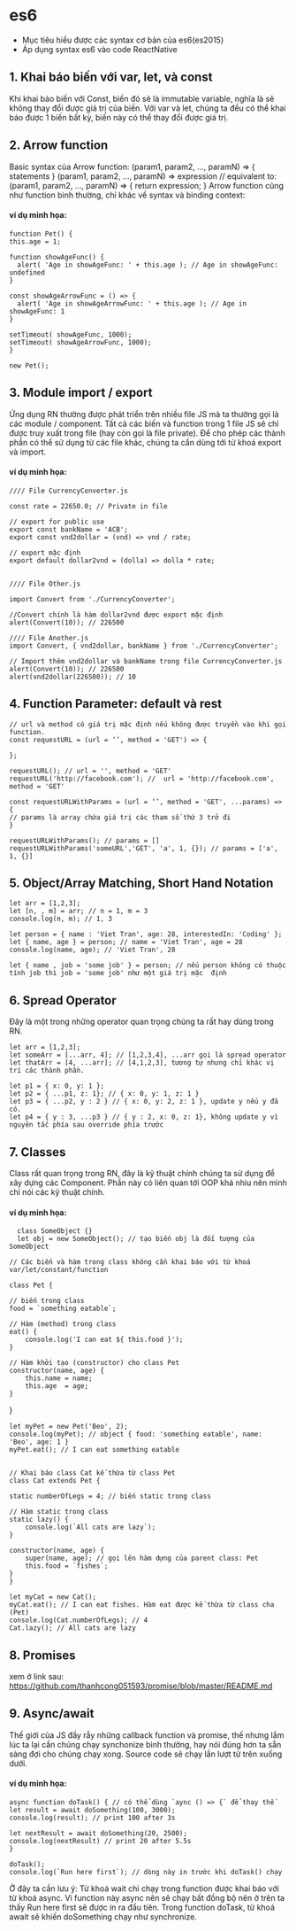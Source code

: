 # es6
- Mục tiêu hiểu được các syntax cơ bản của es6(es2015)
- Áp dụng syntax es6 vào code ReactNative

## 1. Khai báo biến với var, let, và const 
  Khi khai báo biến với Const, biến đó sẽ là immutable variable, nghĩa là sẽ không thay đổi được giá trị của biến. Với var và     let, chúng ta đều có thể khai báo được 1 biến bất kỳ, biến này có thể thay đổi được giá trị.
  
## 2. Arrow function
  Basic syntax của Arrow function:
  (param1, param2, …, paramN) => { statements }
  (param1, param2, …, paramN) => expression
  // equivalent to: (param1, param2, …, paramN) => { return expression; }
  Arrow function cũng như function bình thường, chỉ khác về syntax và binding context:
  
#### ví dụ minh họa:
  
    function Pet() {
    this.age = 1;

    function showAgeFunc() {
      alert( 'Age in showAgeFunc: ' + this.age ); // Age in showAgeFunc: undefined
    }

    const showAgeArrowFunc = () => {
      alert( 'Age in showAgeArrowFunc: ' + this.age ); // Age in showAgeFunc: 1
    }

    setTimeout( showAgeFunc, 1000);
    setTimeout( showAgeArrowFunc, 1000);
    }
    
    new Pet();
 ## 3. Module import / export
  Ứng dụng RN thường được phát triển trên nhiều file JS mà ta thường gọi là các module / component. Tất cả các biến và           function trong 1 file JS sẽ chỉ được truy xuất trong file (hay còn gọi là file private). Để cho phép các thành phần có thể sử   dụng từ các file khác, chúng ta cần dùng tới từ khoá export và import.

#### ví dụ minh họa:
    //// File CurrencyConverter.js

    const rate = 22650.0; // Private in file

    // export for public use
    export const bankName = 'ACB';
    export const vnd2dollar = (vnd) => vnd / rate; 

    // export mặc định
    export default dollar2vnd = (dolla) => dolla * rate;


    //// File Other.js

    import Convert from './CurrencyConverter';

    //Convert chính là hàm dollar2vnd được export mặc định
    alert(Convert(10)); // 226500 

    //// File Another.js
    import Convert, { vnd2dollar, bankName } from './CurrencyConverter';

    // Import thêm vnd2dollar và bankName trong file CurrencyConverter.js
    alert(Convert(10)); // 226500
    alert(vnd2dollar(226500)); // 10
    
    
## 4. Function Parameter: default và rest
    // url và method có giá trị mặc định nếu không được truyền vào khi gọi function.
    const requestURL = (url = ‘’, method = 'GET') => {

    };

    requestURL(); // url = '', method = 'GET'
    requestURL('http://facebook.com'); //  url = 'http://facebook.com', method = 'GET'

    const requestURLWithParams = (url = ‘’, method = 'GET', ...params) => {
    // params là array chứa giá trị các tham số thứ 3 trở đi
    }

    requestURLWithParams(); // params = []
    requestURLWithParams('someURL','GET', 'a', 1, {}); // params = ['a', 1, {}] 
    
## 5. Object/Array Matching, Short Hand Notation
    let arr = [1,2,3];
    let [n, , m] = arr; // n = 1, m = 3
    console.log(n, m); // 1, 3

    let person = { name : 'Viet Tran', age: 28, interestedIn: 'Coding' };
    let { name, age } = person; // name = 'Viet Tran', age = 28 
    console.log(name, age); // 'Viet Tran', 28

    let { name , job = 'some job' } = person; // nếu person không có thuộc tính job thì job = 'some job' như một giá trị mặc  định
    
## 6. Spread Operator
  Đây là một trong những operator quan trọng chúng ta rất hay dùng trong RN.
  
    let arr = [1,2,3];
    let someArr = [...arr, 4]; // [1,2,3,4], ...arr gọi là spread operator
    let thatArr = [4, ...arr]; // [4,1,2,3], tương tự nhưng chỉ khác vị trí các thành phần. 

    let p1 = { x: 0, y: 1 };
    let p2 = { ...p1, z: 1}; // { x: 0, y: 1, z: 1 }
    let p3 = { ...p2, y : 2 } // { x: 0, y: 2, z: 1 }, update y nếu y đã có.
    let p4 = { y : 3, ...p3 } // { y : 2, x: 0, z: 1}, không update y vì nguyên tắc phía sau override phía trước
    
## 7. Classes
   Class rất quan trọng trong RN, đây là kỹ thuật chính chúng ta sử dụng để xây dựng các Component. Phần này có liên quan tới OOP khá nhìu nên mình chỉ nói các kỹ thuật chính.
   
#### ví dụ minh họa:

      class SomeObject {}
      let obj = new SomeObject(); // tạo biến obj là đối tượng của SomeObject

    // Các biến và hàm trong class không cần khai báo với từ khoá var/let/constant/function

    class Pet {
    
    // biến trong class
    food = `something eatable`; 

    // Hàm (method) trong class
    eat() {
        console.log('I can eat ${ this.food }'); 
    }
    
    // Hàm khởi tạo (constructor) cho class Pet
    constructor(name, age) {
        this.name = name;
        this.age  = age;
    }
}

    let myPet = new Pet('Beo', 2);
    console.log(myPet); // object { food: 'something eatable', name: 'Beo', age: 1 }
    myPet.eat(); // I can eat something eatable


    // Khai báo class Cat kế thừa từ class Pet
    class Cat extends Pet {

    static numberOfLegs = 4; // biến static trong class
  
    // Hàm static trong class
    static lazy() { 
        console.log(`All cats are lazy`);
    }

    constructor(name, age) {
        super(name, age); // gọi lên hàm dựng của parent class: Pet
        this.food = `fishes`;
    }
    }

    let myCat = new Cat();
    myCat.eat(); // I can eat fishes. Hàm eat được kế thừa từ class cha (Pet)
    console.log(Cat.numberOfLegs); // 4
    Cat.lazy(); // All cats are lazy
 
## 8. Promises
  xem ở link sau: https://github.com/thanhcong051593/promise/blob/master/README.md
## 9. Async/await
   Thế giới của JS đầy rẫy những callback function và promise, thế nhưng lắm lúc ta lại cần chúng chạy synchonize bình thường, hay nói đúng hơn ta sẵn sàng đợi cho chúng chạy xong. Source code sẽ chạy lần lượt từ trên xuống dưới.

#### ví dụ minh họa:

    async function doTask() { // có thể dùng `aync () => {` để thay thế
    let result = await doSomething(100, 3000);
    console.log(result); // print 100 after 3s

    let nextResult = await doSomething(20, 2500);
    console.log(nextResult) // print 20 after 5.5s
    }

    doTask();
    console.log(`Run here first`); // dòng này in trước khi doTask() chạy
    
  Ở đây ta cần lưu ý: Từ khoá wait chỉ chạy trong function được khai báo với từ khoá async. Vì function này async nên sẽ       chạy bất đồng bộ nên ở trên ta thấy Run here first sẽ được in ra đầu tiên. Trong function doTask, từ khoá await sẽ khiến     doSomething chạy như synchronize.

